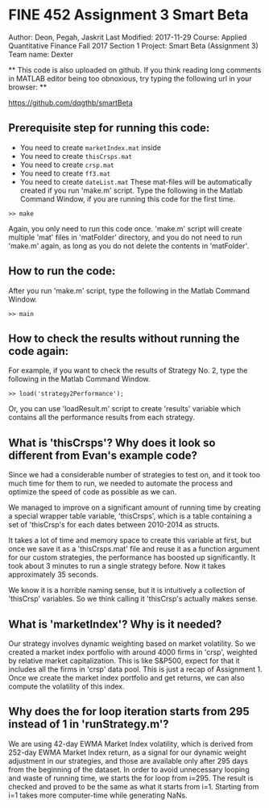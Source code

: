 # FINE 452 Assignment 3 Smart Beta
Author: Deon, Pegah, Jaskrit
Last Modified: 2017-11-29
Course: Applied Quantitative Finance Fall 2017 Section 1
Project: Smart Beta (Assignment 3)
Team name: Dexter

** This code is also uploaded on github. If you think reading long comments in MATLAB editor being too obnoxious, try typing the following url in your browser: **

https://github.com/dqgthb/smartBeta

## Prerequisite step for running this code:
- You need to create `marketIndex.mat` inside
- You need to create `thisCrsps.mat`
- You need to create `crsp.mat`
- You need to create `ff3.mat`
- You need to create `dateList.mat`
These mat-files will be automatically created if you run 'make.m' script.
Type the following in the Matlab Command Window, if you are running this code for the first time.
```
>> make
```
Again, you only need to run this code once. 'make.m' script will create multiple 'mat' files in 'matFolder' directory, and you do not need to run 'make.m' again, as long as you do not delete the contents in 'matFolder'.

## How to run the code:
After you run 'make.m' script, type the following in the Matlab Command Window.
```
>> main
```

## How to check the results without running the code again:
For example, if you want to check the results of Strategy No. 2,
type the following in the Matlab Command Window.
```
>> load('strategy2Performance');
```
Or, you can use 'loadResult.m' script to create 'results' variable which contains all the performance results from each strategy.

## What is 'thisCrsps'? Why does it look so different from Evan's example code?
Since we had a considerable number of strategies to test on, and it took too much time for them to run, we needed to automate the process and optimize the speed of code as possible as we can.

We managed to improve on a significant amount of running time by creating a special wrapper table variable, 'thisCrsps', which is a table containing a set of 'thisCrsp's for each dates between 2010-2014 as structs.

It takes a lot of time and memory space to create this variable at first, but once we save it as a 'thisCrsps.mat' file and reuse it as a function argument for our custom strategies, the performance has boosted up significantly. It took about 3 minutes to run a single strategy before. Now it takes approximately 35 seconds.

We know it is a horrible naming sense, but it is intuitively a collection of 'thisCrsp' variables. So we think calling it 'thisCrsp's actually makes sense.

## What is 'marketIndex'? Why is it needed?
Our strategy involves dynamic weighting based on market volatility. So we created a market index portfolio with around 4000 firms in 'crsp', weighted by relative market capitalization. This is like S&P500, expect for that it includes all the firms in 'crsp' data pool. This is just a recap of Assignment 1. Once we create the market index portfolio and get returns, we can also compute the volatility of this index.

## Why does the for loop iteration starts from 295 instead of 1 in 'runStrategy.m'?
We are using 42-day EWMA Market Index volatility, which is derived from 252-day EWMA Market Index return, as a signal for our dynamic weight adjustment in our strategies, and those are available only after 295 days from the beginning of the dataset. In order to avoid unnecessary looping and waste of running time, we starts the for loop from i=295. The result is checked and proved to be the same as what it starts from i=1. Starting from i=1 takes more computer-time while generating NaNs.

